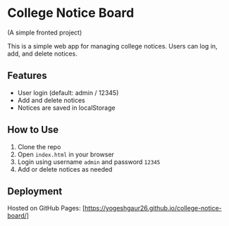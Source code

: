 # College Notice Board
(A simple fronted project)

This is a simple web app for managing college notices. Users can log in, add, and delete notices.

## Features
- User login (default: admin / 12345)
- Add and delete notices
- Notices are saved in localStorage

## How to Use
1. Clone the repo
2. Open `index.html` in your browser
3. Login using username `admin` and password `12345`
4. Add or delete notices as needed

## Deployment
Hosted on GitHub Pages: [https://yogeshgaur26.github.io/college-notice-board/]
